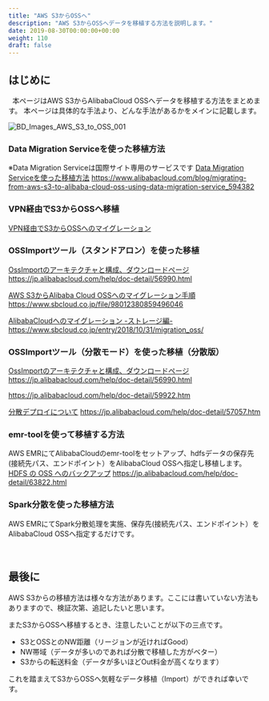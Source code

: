 ```yaml
---
title: "AWS S3からOSSへ"
description: "AWS S3からOSSへデータを移植する方法を説明します。"
date: 2019-08-30T00:00:00+00:00
weight: 110
draft: false
---
```

<!-- descriptionがコンテンツの前に表示されます -->

<!-- コンテンツを書くときはこの下に記載ください -->

## はじめに
&nbsp; 本ページはAWS S3からAlibabaCloud OSSへデータを移植する方法をまとめます。
本ページは具体的な手法より、どんな手法があるかをメインに記載します。

![BD_Images_AWS_S3_to_OSS_001](/static_images/BD_Images_AWS_S3_to_OSS_001.png)
<br>


### Data Migration Serviceを使った移植方法
※Data Migration Serviceは国際サイト専用のサービスです
[Data Migration Serviceを使った移植方法](https://www.alibabacloud.com/blog/migrating-from-aws-s3-to-alibaba-cloud-oss-using-data-migration-service_594382)
https://www.alibabacloud.com/blog/migrating-from-aws-s3-to-alibaba-cloud-oss-using-data-migration-service_594382
<br>

### VPN経由でS3からOSSへ移植
[VPN経由でS3からOSSへのマイグレーション](https://www.sbcloud.co.jp/entry/2018/12/03/s3-vpn-oss/)
<br>

### OSSImportツール（スタンドアロン）を使った移植
[OssImportのアーキテクチャと構成、ダウンロードページ](https://jp.alibabacloud.com/help/doc-detail/56990.html)
https://jp.alibabacloud.com/help/doc-detail/56990.html

[AWS S3からAlibaba Cloud OSSへのマイグレーション手順](https://www.sbcloud.co.jp/file/98012380859496046)
https://www.sbcloud.co.jp/file/98012380859496046

[AlibabaCloudへのマイグレーション -ストレージ編-](https://www.sbcloud.co.jp/entry/2018/10/31/migration_oss/)
https://www.sbcloud.co.jp/entry/2018/10/31/migration_oss/
<br>

### OSSImportツール（分散モード）を使った移植（分散版）
[OssImportのアーキテクチャと構成、ダウンロードページ](https://jp.alibabacloud.com/help/doc-detail/56990.html)
https://jp.alibabacloud.com/help/doc-detail/56990.html

https://jp.alibabacloud.com/help/doc-detail/59922.htm

[分散デプロイについて](https://jp.alibabacloud.com/help/doc-detail/57057.htm)
https://jp.alibabacloud.com/help/doc-detail/57057.htm
<br>

### emr-toolを使って移植する方法
AWS EMRにてAlibabaCloudのemr-toolをセットアップ、hdfsデータの保存先(接続先パス、エンドポイント）をAlibabaCloud OSSへ指定し移植します。
[HDFS の OSS へのバックアップ](https://jp.alibabacloud.com/help/doc-detail/63822.html)
https://jp.alibabacloud.com/help/doc-detail/63822.html
<br>


### Spark分散を使った移植方法
AWS EMRにてSpark分散処理を実施、保存先(接続先パス、エンドポイント）をAlibabaCloud OSSへ指定するだけです。

<br>

## 最後に
AWS S3からの移植方法は様々な方法があります。ここには書いていない方法もありますので、検証次第、追記したいと思います。

またS3からOSSへ移植するとき、注意したいことが以下の三点です。
* S3とOSSとのNW距離（リージョンが近ければGood）
* NW帯域（データが多いのであれば分散で移植した方がベター）
* S3からの転送料金（データが多いほどOut料金が高くなります）

これを踏まえてS3からOSSへ気軽なデータ移植（Import）ができれば幸いです。
<br>






